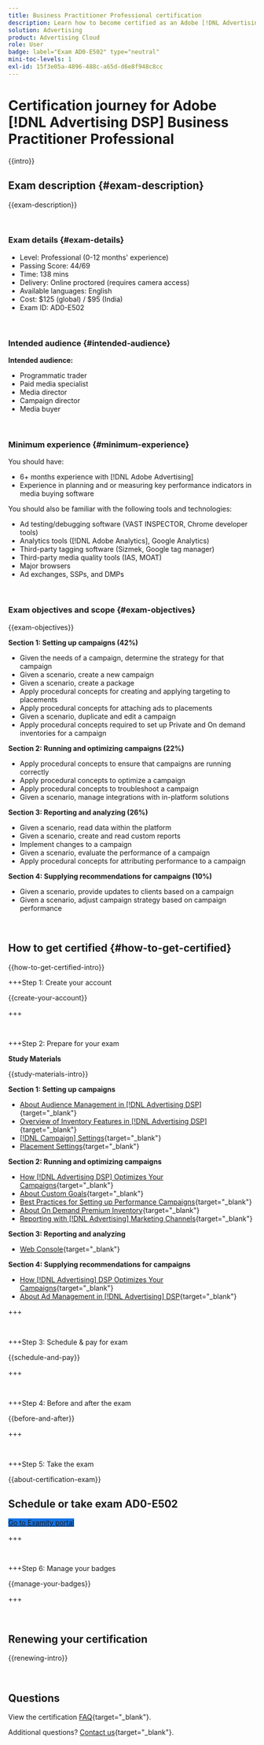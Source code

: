 ```yaml
---
title: Business Practitioner Professional certification
description: Learn how to become certified as an Adobe [!DNL Advertising DSP] Business Practitioner Professional.
solution: Advertising
product: Advertising Cloud
role: User
badge: label="Exam AD0-E502" type="neutral"
mini-toc-levels: 1
exl-id: 15f3e05a-4896-488c-a65d-d6e8f948c8cc
---
```

# Certification journey for Adobe [!DNL Advertising DSP] Business Practitioner Professional

{{intro}}

## Exam description {#exam-description}

{{exam-description}}

<br>

### Exam details {#exam-details}

* Level: Professional (0-12 months' experience)
* Passing Score: 44/69
* Time: 138 mins
* Delivery: Online proctored (requires camera access)
* Available languages: English
* Cost: $125 (global) / $95 (India)
* Exam ID: AD0-E502

<br>

### Intended audience {#intended-audience}

**Intended audience:**

* Programmatic trader
* Paid media specialist
* Media director
* Campaign director
* Media buyer

<br>

### Minimum experience {#minimum-experience}

You should have:

* 6+ months experience with [!DNL Adobe Advertising]
* Experience in planning and or measuring key performance indicators in media buying software

You should also be familiar with the following tools and technologies:

* Ad testing/debugging software (VAST INSPECTOR, Chrome developer tools)
* Analytics tools ([!DNL Adobe Analytics], Google Analytics)
* Third-party tagging software (Sizmek, Google tag manager)
* Third-party media quality tools (IAS, MOAT)
* Major browsers
* Ad exchanges, SSPs, and DMPs

<br>

### Exam objectives and scope {#exam-objectives}

{{exam-objectives}}

**Section 1: Setting up campaigns (42%)**

* Given the needs of a campaign, determine the strategy for that campaign
* Given a scenario, create a new campaign
* Given a scenario, create a package
* Apply procedural concepts for creating and applying targeting to placements
* Apply procedural concepts for attaching ads to placements
* Given a scenario, duplicate and edit a campaign
* Apply procedural concepts required to set up Private and On demand inventories for a campaign

**Section 2: Running and optimizing campaigns (22%)**

* Apply procedural concepts to ensure that campaigns are running correctly
* Apply procedural concepts to optimize a campaign
* Apply procedural concepts to troubleshoot a campaign
* Given a scenario, manage integrations with in-platform solutions

**Section 3: Reporting and analyzing (26%)**

* Given a scenario, read data within the platform
* Given a scenario, create and read custom reports
* Implement changes to a campaign
* Given a scenario, evaluate the performance of a campaign
* Apply procedural concepts for attributing performance to a campaign

**Section 4: Supplying recommendations for campaigns (10%)**

* Given a scenario, provide updates to clients based on a campaign
* Given a scenario, adjust campaign strategy based on campaign performance

<br>

## How to get certified {#how-to-get-certified}

{{how-to-get-certified-intro}}

+++Step 1: Create your account

{{create-your-account}}

+++

<br>

+++Step 2: Prepare for your exam

**Study Materials**

{{study-materials-intro}}

**Section 1: Setting up campaigns**

* [About Audience Management in [!DNL Advertising DSP]](https://experienceleague.adobe.com/docs/advertising/dsp/audiences/audience-about.html){target="_blank"}
* [Overview of Inventory Features in [!DNL Advertising DSP]](https://experienceleague.adobe.com/docs/advertising/dsp/inventory/inventory-overview.html){target="_blank"}
* [[!DNL Campaign] Settings](https://experienceleague.adobe.com/docs/advertising/dsp/campaign-management/campaigns/campaign-settings.html){target="_blank"}
* [Placement Settings](https://experienceleague.adobe.com/docs/advertising/dsp/campaign-management/placements/placement-settings.html){target="_blank"}

**Section 2: Running and optimizing campaigns**

* [How [!DNL Advertising DSP] Optimizes Your Campaigns](https://experienceleague.adobe.com/docs/advertising/dsp/optimization/optimization-how-dsp-optimizes-campaigns.html){target="_blank"}
* [About Custom Goals](https://experienceleague.adobe.com/docs/advertising/dsp/optimization/custom-goals/custom-goal-about.html){target="_blank"}
* [Best Practices for Setting up Performance Campaigns](https://experienceleague.adobe.com/docs/advertising/dsp/optimization/campaign-best-practices-performance.html){target="_blank"}
* [About On Demand Premium Inventory](https://experienceleague.adobe.com/docs/advertising/dsp/inventory/on-demand/on-demand-inventory-about.html){target="_blank"}
* [Reporting with [!DNL Advertising] Marketing Channels](https://experienceleague.adobe.com/docs/analytics-learn/tutorials/integrations/ad-cloud/reporting-with-advertising-cloud-marketing-channels.html){target="_blank"}

**Section 3: Reporting and analyzing**

* [Web Console](https://experienceleague.adobe.com/docs/experience-manager-65/deploying/configuring/web-console.html){target="_blank"}

**Section 4: Supplying recommendations for campaigns**

* [How [!DNL Advertising] DSP Optimizes Your Campaigns](https://experienceleague.adobe.com/docs/advertising/dsp/optimization/optimization-how-dsp-optimizes-campaigns.html){target="_blank"}
* [About Ad Management in [!DNL Advertising] DSP](https://experienceleague.adobe.com/docs/advertising/dsp/campaign-management/ads/ad-about.html){target="_blank"}

+++ 

<br>

+++Step 3: Schedule & pay for exam

{{schedule-and-pay}}

+++

<br>

+++Step 4: Before and after the exam

{{before-and-after}}

+++

<br>

+++Step 5: Take the exam

{{about-certification-exam}}

## Schedule or take exam AD0-E502

<a href="https://www.certmetrics.com/adobe/candidate/examity_sso.aspx?eid=AD0-E502" target="_blank" class="spectrum-Button spectrum-Button--fill spectrum-Button--accent spectrum-Button--sizeM is-margin-bottom-big-big at-element-click-tracking" style="background-color:#1473E6">
                    
 <span class="spectrum-Button-label has-no-wrap">
   Go to Examity portal
</span>
</a>

+++

<br>

+++Step 6: Manage your badges

{{manage-your-badges}}

+++

<br>

## Renewing your certification

{{renewing-intro}}

<br>

## Questions

View the certification [FAQ](https://experienceleague.adobe.com/docs/certification/certification/faq.html){target="_blank"}.

Additional questions? [Contact us](mailto:certif@adobe.com){target="_blank"}.